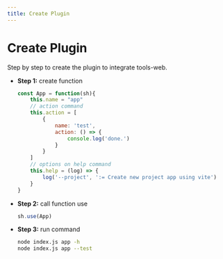 ```yaml
---
title: Create Plugin
---
```

# Create Plugin
Step by step to create the plugin to integrate tools-web.
- **Step 1:** create function
	```javascript
	const App = function(sh){
		this.name = "app"
		// action command
		this.action = [
			{
				name: 'test',
				action: () => {
					console.log('done.')
				}
			}
		]
		// options on help command
		this.help = (log) => {
			log('--project', ':= Create new project app using vite')
		}
	}
	```
- **Step 2:** call function use
	```javascript
	sh.use(App)
	```
- **Step 3:** run command
	```bash
	node index.js app -h
	node index.js app --test
	```